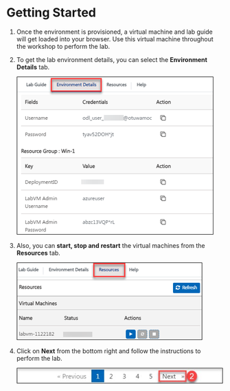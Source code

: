 # Getting Started

1. Once the environment is provisioned, a virtual machine and lab guide will get loaded into your browser. Use this virtual machine throughout the workshop to perform the lab.

1. To get the lab environment details, you can select the **Environment Details** tab.

    ![](../media/labintro1.png)    

1. Also, you can **start, stop and restart** the virtual machines from the **Resources** tab.

    ![](../media/labintro.png)
    
1. Click on **Next** from the bottom right and follow the instructions to perform the lab.

    ![](../media/image-901.jpg)


